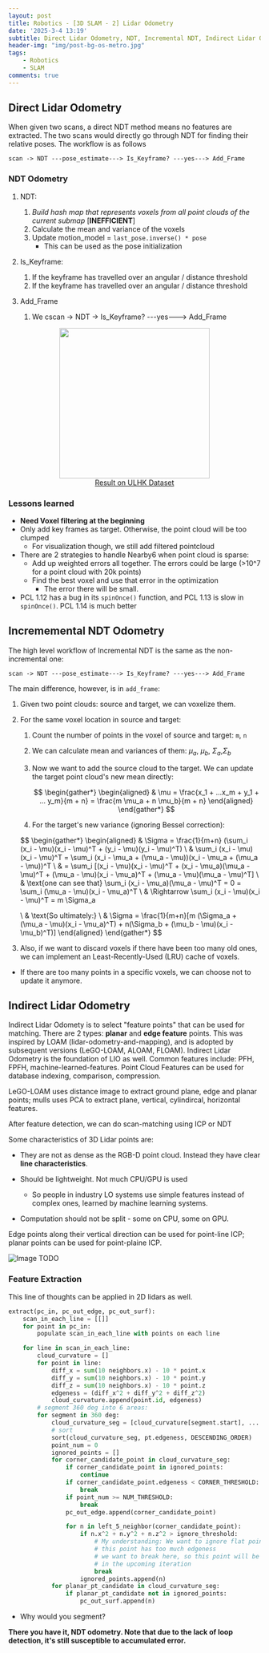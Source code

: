 ```yaml
---
layout: post
title: Robotics - [3D SLAM - 2] Lidar Odometry
date: '2025-3-4 13:19'
subtitle: Direct Lidar Odometry, NDT, Incremental NDT, Indirect Lidar Odometry
header-img: "img/post-bg-os-metro.jpg"
tags:
    - Robotics
    - SLAM
comments: true
---
```


## Direct Lidar Odometry

When given two scans, a direct NDT method means no features are extracted. The two scans would directly go through NDT for finding their relative poses. The workflow is as follows

```
scan -> NDT ---pose_estimate---> Is_Keyframe? ---yes---> Add_Frame
```

### NDT Odometry

1. NDT:
    1. *Build hash map that represents voxels from all point clouds of the current submap* [**INEFFICIENT**]
    2. Calculate the mean and variance of the voxels
    3. Update motion_model = `last_pose.inverse() * pose`
        - This can be used as the pose initialization

2. Is_Keyframe:
    1. If the keyframe has travelled over an angular / distance threshold
    2. If the keyframe has travelled over an angular / distance threshold

3. Add_Frame
    1. We cscan -> NDT -> Is_Keyframe? ---yes---> Add_Frame

<div style="text-align: center;">
<p align="center">
    <figure>
        <img src="https://i.postimg.cc/8cT7R7LN/ndt-sputnik.gif" height="300" alt=""/>
        <figcaption><a href=""> Result on ULHK Dataset </a></figcaption>
    </figure>
</p>
</div>

### Lessons learned

- **Need Voxel filtering at the beginning**
- Only add key frames as target. Otherwise, the point cloud will be too clumped
    - For visualization though, we still add filtered pointcloud
- There are 2 strategies to handle Nearby6 when point cloud is sparse:
    - Add up weighted errors all together. The errors could be large (>10^7 for a point cloud with 20k points)
    - Find the best voxel and use that error in the optimization
        - The error there will be small. 
- PCL 1.12 has a bug in its `spinOnce()` function, and PCL 1.13 is slow in `spinOnce()`. PCL 1.14 is much better

## Incrememental NDT Odometry

The high level workflow of Incremental NDT is the same as the non-incremental one:

```
scan -> NDT ---pose_estimate---> Is_Keyframe? ---yes---> Add_Frame
```

The main difference, however, is in `add_frame`:
1. Given two point clouds: source and target, we can voxelize them. 
2. For the same voxel location in source and target:
    1. Count the number of points in the voxel of source and target: `m`, `n`
    2. We can calculate mean and variances of them: $\mu_a$, $\mu_b$, $\Sigma_a$,$\Sigma_b$
    3. Now we want to add the source cloud to the target. We can update the target point cloud's new mean directly:

        $$
        \begin{gather*}
        \begin{aligned}
        & \mu = \frac{x_1 + ...x_m + y_1 + ... y_m}{m + n} = \frac{m \mu_a + n \mu_b}{m + n}
        \end{aligned}
        \end{gather*}
        $$

    4. For the target's new variance (ignoring Bessel correction):

    $$
    \begin{gather*}
    \begin{aligned}
    & \Sigma = \frac{1}{m+n} (\sum_i (x_i - \mu)(x_i - \mu)^T + (y_i - \mu)(y_i - \mu)^T)
    \\ &
    \sum_i (x_i - \mu)(x_i - \mu)^T = \sum_i (x_i - \mu_a + (\mu_a - \mu))(x_i - \mu_a + (\mu_a - \mu))^T
    \\ & = \sum_i [(x_i - \mu)(x_i - \mu)^T + (x_i - \mu_a)(\mu_a - \mu)^T + (\mu_a - \mu)(x_i - \mu_a)^T + (\mu_a - \mu)(\mu_a - \mu)^T]
    \\ & \text{one can see that}
    \sum_i (x_i - \mu_a)(\mu_a - \mu)^T = 0 = \sum_i (\mu_a - \mu)(x_i - \mu_a)^T
    \\ & \Rightarrow
    \sum_i (x_i - \mu)(x_i - \mu)^T = m \Sigma_a

    \\ & \text{So ultimately:}
    \\ & \Sigma = \frac{1}{m+n}[m (\Sigma_a + (\mu_a - \mu)(x_i - \mu_a)^T) + n(\Sigma_b + (\mu_b - \mu)(x_i - \mu_b)^T)]
    \end{aligned}
    \end{gather*}
    $$

3. Also, if we want to discard voxels if there have been too many old ones, we can implement an Least-Recently-Used (LRU) cache of voxels. 

- If there are too many points in a specific voxels, we can choose not to update it anymore.

## Indirect Lidar Odometry

Indirect Lidar Odomety is to select "feature points" that can be used for matching. There are 2 types: **planar** and **edge feature** points. This was inspired by LOAM (lidar-odometry-and-mapping), and is adopted by subsequent versions (LeGO-LOAM, ALOAM, FLOAM). Indirect Lidar Odometry is the foundation of LIO as well. Common features include: PFH, FPFH, machine-learned-features. Point Cloud Features can be used for database indexing, comparison, compression.

LeGO-LOAM uses distance image to extract ground plane, edge and planar points; mulls uses PCA to extract plane, vertical, cylindircal, horizontal features. 

After feature detection, we can do scan-matching using ICP or NDT

Some characteristics of 3D Lidar points are:

- They are not as dense as the RGB-D point cloud. Instead they have clear **line characteristics**.


- Should be lightweight. Not much CPU/GPU is used
    - So people in industry LO systems use simple features instead of complex ones, learned by machine learning systems.
- Computation should not be split - some on CPU, some on GPU.

Edge points along their vertical direction can be used for point-line ICP; planar points can be used for point-plaine ICP. 

![Image](https://github.com/user-attachments/assets/daafcfa5-7ad2-4beb-acdd-f896a48840ac) TODO

### Feature Extraction

This line of thoughts can be applied in 2D lidars as well. 

```python
extract(pc_in, pc_out_edge, pc_out_surf):
    scan_in_each_line = [[]]
    for point in pc_in:
        populate scan_in_each_line with points on each line

    for line in scan_in_each_line:
        cloud_curvature = []
        for point in line:
            diff_x = sum(10 neighbors.x) - 10 * point.x
            diff_y = sum(10 neighbors.x) - 10 * point.y
            diff_z = sum(10 neighbors.x) - 10 * point.z
            edgeness = (diff_x^2 + diff_y^2 + diff_z^2)
            cloud_curvature.append(point.id, edgeness)
        # segment 360 deg into 6 areas:
        for segment in 360 deg:
            cloud_curvature_seg = [cloud_curvature[segment.start], ... cloud_curvature[segment.end]]
            # sort
            sort(cloud_curvature_seg, pt.edgeness, DESCENDING_ORDER)
            point_num = 0
            ignored_points = []
            for corner_candidate_point in cloud_curvature_seg:
                if corner_candidate_point in ignored_points:
                    continue
                if corner_candidate_point.edgeness < CORNER_THRESHOLD:
                    break
                if point_num >= NUM_THRESHOLD:
                    break
                pc_out_edge.append(corner_candidate_point)

                for n in left_5_neighbor(corner_candidate_point):
                    if n.x^2 + n.y^2 + n.z^2 > ignore_threshold:
                        # My understanding: We want to ignore flat point around the edge feature, 
                        # this point has too much edgeness
                        # we want to break here, so this point will be added
                        # in the upcoming iteration
                        break
                    ignored_points.append(n)
            for planar_pt_candidate in cloud_curvature_seg:
                if planar_pt_candidate not in ignored_points:
                    pc_out_surf.append(n)
```

- Why would you segment?






**There you have it, NDT odometry. Note that due to the lack of loop detection, it's still susceptible to accumulated error.**